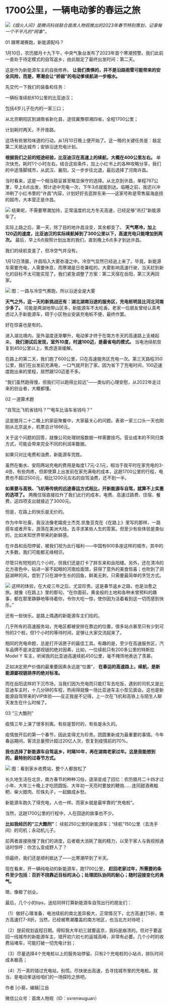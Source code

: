 # 1700公里，一辆电动爹的春运之旅

![](https://inews.gtimg.com/news_bt/OqAwPdsUOO3NineVqrw-dR5MqB9EIiqy7GXdeSw9m6GAkAA/1000)_《烟火人间》是腾讯科技联合首席人物观推出的2023年春节特别策划，记录每一个不平凡的“网事”。_

01 跟寒潮赛跑，新能源配吗？

1月10日，农历腊月十九下午，中央气象台发布了2023年首个寒潮预警。我们此前一直处于待定模式的自驾返乡，由此敲定了最终出发时间：第二天。

这是作为新能源车主的自我修养。 **让我们畏惧的，并不是沿路雨雪可能带来的安全风险，而是，寒潮会让“娇弱”的电动爹续航进一步缩水。**

先交代一下我们的装备和任务：

一辆标准续航610公里的比亚迪汉；

包括4岁儿子在内的一家三口；

从北京朝阳区到湖南省新化县，途径冀豫鄂湘四省，全程1700公里；

计划耗时两天，不开夜路。

这场有些冒险味道的行动，从1月10日晚上便开始了。这一晚的关键任务是：敲定第二天抵达城市；安排沿途充电计划。

**根据我们之前的短途经验，比亚迪汉在高速上的续航，大概在400公里左右。**
单次快充，耗时1个小时左右。结合这些条件，加上小红书上的各种攻略分享，我们的中途落脚城市，从武汉、襄阳，又一步步往北退，最后选择了河南许昌。

当时看来，这是一个相当稳妥甚至略显保守的选择。从北京到许昌，单程767公里，早上6点出发，预计途中充电一次，下午3点就能到达。临睡之前，我还兴冲冲刷了小红书里的“许昌”内容，计划好好去逛胖东来——这家号称是零售届海底捞的超市，大本营正是许昌。

![](https://inews.gtimg.com/news_bt/Okp3LbcN9jml0kLJQ0M0LufJJdjYDQ9y0YhI0fYrHGa1cAA/1000)
结果呢，不需要寒潮加持，正常温度的北方冬天高速，已经足够“吊打”新能源车了。

实际上路之后，第一天，除了目的地许昌没变，其余都变了。
**天气寒冷，加上120迈的速度，比亚迪汉的实际续航掉到了300公里以下，高速充电只能增加到两次。**
最后，早上6点按照计划出发的我们，直到晚上6点多才到达许昌。

我们的续航变差了，但冷空气并没有。

1月12日清晨，许昌陷入大雾弥漫之中。冷空气显然已经追上来了。毕竟，新能源车需要充电，人需要休息，而寒潮是日夜兼程的。大雾影响高速行驶，当天赶到新化的目标不太可能实现了。我们紧急调整了方案：第二天宿在岳阳，第三天再回家。

![](https://inews.gtimg.com/news_bt/Ou0llsMoUe6CurYBsbg0BAY48DIh7Yph3wagVjT4CSNroAA/1000)
图：一路与冷空气赛跑，所以沿途全是大雾

**天气之外，这一天的新挑战还有：湖北湖南沿途的服务区，充电桩明显比河北河南少多了。**
可能是两湖地带山区多，新能源车不太吃香。老家一位朋友曾经认真考虑过入手新能源车，碍于小区物业安装充电桩不便，最终作罢。

好在惊喜也是有的。

进入湖北境内，室外温度逐渐攀升，电动爹才终于在南方冬天的高速路上支棱起来。 **我们测试后发现，室外10度，时速100迈，是最省电的模式。**
当电池续航恢复到450公里以上，焦虑逐渐缓解。

在路上的第二天，我们跑了600公里，只在高速服务区充电一次。第三天路程350公里，我们在出发前充满电，一口气就开到了家。因为省下了充电时间，100迈速度跑出来的里程，居然跟120迈差不多。

“我们虽然跑得慢，但我们可以跑得比较远”——类似的心理安慰，从2022年走过来的创业者，大概都懂。

02 一道算术题

“自驾比飞机省钱吗？”“电车比油车省钱吗？”

这是腊月二十二晚上的家庭聚餐中，大家最关心的问题。表弟一家三口头一天也刚刚从北京返乡，机票总计1666元。

关于这个问题的回答，就像公司处理财报数据一样需要技巧。营业成本的不同归类方式，可能会带来完全不同的利润率数据。

如果只对比电费和油费，新能源车完胜。

虽然在衡水、安阳两站充电的费用是每度1.7元-2.1元，相当于我平时在家充电的3-4倍，有些肉疼，但即使算上出发前在家充满电的成本，这趟1700公里的行程，电费也不超过500元，相比1200元左右的自驾油费，还不到一半。

**如果要与高铁、飞机等传统的远途春运方式相比，开新能源车自驾，就算不上实惠的选项了。**
两晚住宿直接拉升了我们此行的成本，电费、高速过路费、住宿、餐费，这四项支出就接近了3000元。

但是，在路上的快乐是无价的。

作为中年社畜，我没法像老嬉皮士杰克.凯鲁亚克在《在路上》里写的那样，一路搭车或者开车，游荡在美洲大陆，去寻求某些人生的答案。但至少有些体验是类似的，比如未知世界带来的新鲜感。

在许昌和岳阳停留，被我们视为此行福利——中国有600多座这样的城市，其中的大多数，我们可能都无缘相识。

尽管只有短短的几个小时，但我们还是打卡了胖东来和岳阳楼。另外，还在清冷的北方夜色中，钻进一家不起眼的河南烩面馆，获得了意外的美食惊喜；也吹到了洞庭湖畔的风，尝到了只在湖中生长的回鱼，鲜美无刺，只需要最简单的烹饪方式。

![](https://inews.gtimg.com/news_bt/OTqtOPHm2Zl6DIlVm85wuGAif5eaXUzf1YEYtEtP_KP7EAA/1000)
这样的体验，在大疫三年之后，尤显珍贵。这是春节返乡之路，也是治愈之旅。就像《在路上》里的那句，“在你面前，黄金般的土地和各种未曾预料的趣事，都在那里静静地等待着你，令你大吃一惊，使你因为活着看到这一切而感到快乐。”

还有一些快乐，是路上偶遇的新能源车主们给的。

几乎所有的高速服务站，充电区都被安排在靠边的位置，很多站点甚至只有少到可怜的2个桩，但1个小时的等待时间，足够让大家交流起来了。

相同的充电命题，总是打开话匣子的最佳工具。有趣的是，至少在高速服务区，汽车品牌不是决定鄙视链的绝对因素，比如，一位续航只有200多公里的特斯拉Model Y
车主，听闻我的比亚迪高速续航450公里，毫不掩饰地表达了羡慕。

正如决定房产价值的最重要因素永远是“位置”， **在春运的高速路上，续航，是新能源鄙视链排序的绝对标准。**

而在岳阳这样的下沉市场，当我们因为充电而只能打车去吃饭，遇到的司机又是比亚迪车主时，十几分钟的车程，热闹得就像一场比亚迪车主小型见面会。这也是新能源自驾带来的VIP体验——反正我是不记得，上一次在飞机和高铁上与陌生人聊天发生在什么时候了。

03 “三大酷刑”

疫情三年上演了很多别离。有些是暂时的，有些是永久的。

疫情放开后的第一个春节，因此变得尤为珍贵。团圆重新成为最重要的事情。今年春运期间，客流总量预计超过20亿人次，恢复到疫情前的70%。

**我也选择了新能源车自驾返乡，时隔10年，再在湖南老家过年。这是我能想到的，最特别的过春节方式。**

![](https://inews.gtimg.com/news_bt/OEdEhpvnXYYhAcCDQImns0q4c25FI2_9RecKFkXF41hXEAA/1000)
图：看到家乡收费站，整个人都放松了

长久地生活在北京，南方春节的种种习俗，逐渐变成了回忆：农历腊月二十四才过小年、大年三十晚上才吃团圆饭、大年初一天亮时要放的鞭炮……连同甜酒煮糍粑、柴火腊肉、珍珠丸子，一起酿成乡愁。

新能源车跑久了得充电，人也一样。而家乡就是最牢靠的“充电桩”。

当然，这趟1700公里的行程中，人在囧途的故事也不少。

**比如我经历的“三大酷刑”：** 续航250公里的新能源车；“续航”150公里（去洗手间）的司机；永动机儿子。

前两者直接拖慢了我们的进度，后者极大消耗了我的精力，以至于家人与我视频通话时惊呼：你怎么变成野人了？

但最终，我们还是顺利抵达了——比寒潮早到了半天。

现在看来，开一辆纯电动的新能源车，跑1700公里，
**赶回老家过年，所需要的条件至少包括：百折不挠靠近目标的决心；处理团队协同的耐心；随时迎接变化的勇气。**

嗯，像极了创业。

最后，几个小的tips，送给同样打算新能源车自驾出行的朋友们：

（1）做好心理准备，电池续航的南北差异极大，正常情况下，北方高速打5折，南方高速打7-8折。当然，已经被寒潮覆盖的南方地区，也当北方对待吧；

（2）提前规划返程日期。得知我大年初三就要返京，我妈是崩溃的。但对于要返回一线城市的新能源车主，错开初六初七的返城高峰，非常有必要。几个小时的收费站堵车，可能打破一切充电计划；

（3）尽量选择4个充电桩以上的服务站停留。只有2个充电桩的小站点，排队时间成本极高；

（4）万一真的错过充电站，别慌。尽快驶出高速，去寻找城市里的充电桩。就当，是电动爹送给咱们的一场探险之旅吧。

作者 |小葵，编辑|江岳

微信公众号：首席人物观（ID：sxrenwuguan）

